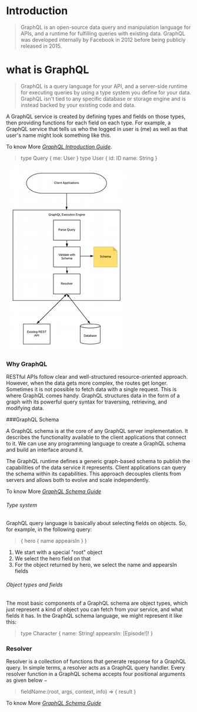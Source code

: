 # Introduction
>GraphQL is an open-source data query and manipulation language for APIs, and a runtime for fulfilling queries with existing data. GraphQL was developed internally by Facebook in 2012 before being publicly released in 2015.

# what is GraphQL
> GraphQL is a query language for your API, and a server-side runtime for executing queries by using a type system you define for your data. GraphQL isn't tied to any specific database or storage engine and is instead backed by your existing code and data.

A GraphQL service is created by defining types and fields on those types, then providing functions for each field on each type. For example, a GraphQL service that tells us who the logged in user is (me) as well as that user's name might look something like this.

To know More  *[GraphQL Introduction Guide](https://graphql.org/learn/)*.

>type Query {
  me: User
}
>type User {
  id: ID
  name: String
}

![graphQl](image/graphql-execution-engine.png)

### Why GraphQL
RESTful APIs follow clear and well-structured resource-oriented approach. However, when the data gets more complex, the routes get longer. Sometimes it is not possible to fetch data with a single request. This is where GraphQL comes handy. GraphQL structures data in the form of a graph with its powerful query syntax for traversing, retrieving, and modifying data. 


###GraphQL Schema


A GraphQL schema is at the core of any GraphQL server implementation. It describes the functionality available to the client applications that connect to it. We can use any programming language to create a GraphQL schema and build an interface around it.

The GraphQL runtime defines a generic graph-based schema to publish the capabilities of the data service it represents. Client applications can query the schema within its capabilities. This approach decouples clients from servers and allows both to evolve and scale independently.

To know More  *[GraphQL Schema Guide](https://graphql.org/learn/schema/)*



###### Type system 
 GraphQL query language is basically about selecting fields on objects. So, for example, in the following query:

>{
  hero {
    name
    appearsIn
  }
}
1. We start with a special "root" object
2. We select the hero field on that
3. For the object returned by hero, we select the name and appearsIn fields

###### Object types and fields
The most basic components of a GraphQL schema are object types, which just represent a kind of object you can fetch from your service, and what fields it has. In the GraphQL schema language, we might represent it like this:

>type Character {
  name: String!
  appearsIn: [Episode!]!
}

### Resolver
Resolver is a collection of functions that generate response for a GraphQL query. In simple terms, a resolver acts as a GraphQL query handler. Every resolver function in a GraphQL schema accepts four positional arguments as given below −
>fieldName:(root, args, context, info) => { result }

To know More  *[GraphQL Schema Guide](https://graphql.org/learn/execution/#root-fields-resolvers/)*
